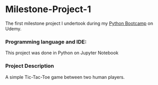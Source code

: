 # Milestone-Project-1
The first milestone project I undertook during my [Python Bootcamp](https://www.udemy.com/course/complete-python-bootcamp/) on Udemy.

### Programming language and IDE:
This project was done in Python on Jupyter Notebook

### Project Description
A simple Tic-Tac-Toe game between two human players.
